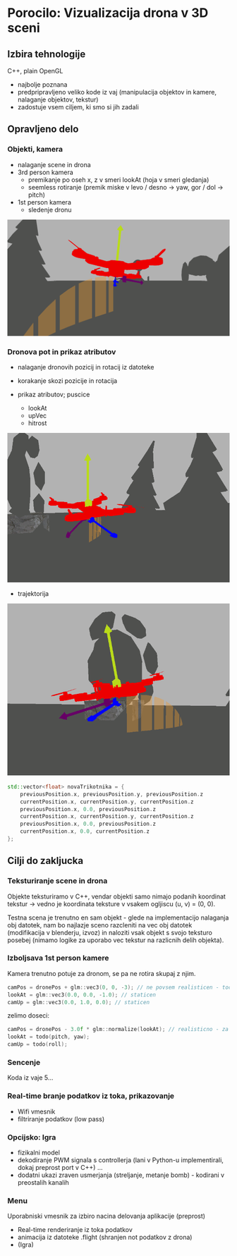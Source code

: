 # Porocilo: Vizualizacija drona v 3D sceni

## Izbira tehnologije

C++, plain OpenGL

- najbolje poznana
- predpripravljeno veliko kode iz vaj (manipulacija objektov in kamere, nalaganje objektov, tekstur)
- zadostuje vsem ciljem, ki smo si jih zadali

## Opravljeno delo

### Objekti, kamera

- nalaganje scene in drona
- 3rd person kamera
    - premikanje po oseh x, z v smeri lookAt (hoja v smeri gledanja)
    - seemless rotiranje (premik miske v levo / desno -> yaw, gor / dol -> pitch)
- 1st person kamera
    - sledenje dronu

![1st person](drone1stP.PNG)

### Dronova pot in prikaz atributov

- nalaganje dronovih pozicij in rotacij iz datoteke
- korakanje skozi pozicije in rotacija

- prikaz atributov; puscice
    - lookAt
    - upVec
    - hitrost

![atributi](drone3rdP.PNG)

- trajektorija

![trajektorija](drone3rdP2.PNG)

``` C++
std::vector<float> novaTrikotnika = {
    previousPosition.x, previousPosition.y, previousPosition.z
    currentPosition.x, currentPosition.y, currentPosition.z
    previousPosition.x, 0.0, previousPosition.z
    currentPosition.x, currentPosition.y, currentPosition.z
    previousPosition.x, 0.0, previousPosition.z
    currentPosition.x, 0.0, currentPosition.z
};
```

## Cilji do zakljucka

### Teksturiranje scene in drona

Objekte teksturiramo v C++, vendar objekti samo nimajo podanih koordinat tekstur -> vedno je koordinata teksture v vsakem ogljiscu (u, v) = (0, 0).

Testna scena je trenutno en sam objekt - glede na implementacijo nalaganja obj datotek, nam bo najlazje sceno razcleniti na vec obj datotek (modifikacija v blenderju, izvoz) in naloziti vsak objekt s svojo teksturo posebej (nimamo logike za uporabo vec tekstur na razlicnih delih objekta).

### Izboljsava 1st person kamere

Kamera trenutno potuje za dronom, se pa ne rotira skupaj z njim.

``` C++
camPos = dronePos + glm::vec3(0, 0, -3); // ne povsem realisticen - tocno za dronom samo ko dron ni nagnjen
lookAt = glm::vec3(0.0, 0.0, -1.0); // staticen
camUp = glm::vec3(0.0, 1.0, 0.0); // staticen
```

zelimo doseci:

``` C++
camPos = dronePos - 3.0f * glm::normalize(lookAt); // realisticno - za dronom ne glede na nagib in usmerjenost
lookAt = todo(pitch, yaw);
camUp = todo(roll);
```

### Sencenje

Koda iz vaje 5...

### Real-time branje podatkov iz toka, prikazovanje

- Wifi vmesnik
- filtriranje podatkov (low pass)

### Opcijsko: Igra

- fizikalni model
- dekodiranje PWM signala s controllerja (lani v Python-u implementirali, dokaj preprost port v C++)
...
- dodatni ukazi zraven usmerjanja (streljanje, metanje bomb) - kodirani v preostalih kanalih

### Menu

Uporabniski vmesnik za izbiro nacina delovanja aplikacije (preprost)

- Real-time renderiranje iz toka podatkov
- animacija iz datoteke .flight (shranjen not podatkov z drona)
- (Igra) 